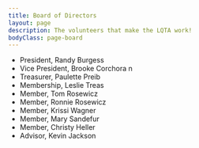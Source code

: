 ```yaml
---
title: Board of Directors
layout: page
description: The volunteers that make the LQTA work!
bodyClass: page-board
---
```


* President, Randy Burgess
* Vice President, Brooke Corchora  n
* Treasurer, Paulette Preib
* Membership, Leslie Treas
* Member, Tom Rosewicz
* Member, Ronnie Rosewicz
* Member, Krissi Wagner
* Member, Mary Sandefur
* Member, Christy Heller
* Advisor, Kevin Jackson
